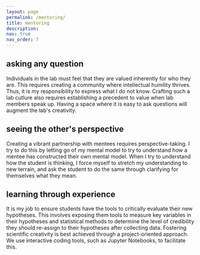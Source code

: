 ```yaml
---
layout: page
permalink: /mentoring/
title: mentoring
description:
nav: true
nav_order: 7
---
```


## asking any question

Individuals in the lab must feel that they are valued inherently for who they are. This requires creating a community where intellectual humility thrives. Thus, it is my responsibility to express what I do not know. Crafting such a lab cutlure also requires establishing a precedent to value when lab members speak up. Having a space where it is easy to ask questions will augment the lab's creativity.

## seeing the other's perspective

Creating a vibrant partnership with mentees requires perspective-taking. I try to do this by letting go of my mental model to try to understand how a mentee has constructed their own mental model. When I try to understand how the student is thinking, I force myself to stretch my understanding to new terrain, and ask the student to do the same through clarifying for themselves what they mean.

## learning through experience

It is my job to ensure students have the tools to critically evaluate their new hypotheses. This involves exposing them tools to measure key variables in their hypotheses and statistical methods to determine the level of credibility they should re-assign to their hypotheses after collecting data. Fostering scientific creativity is best achieved through a project-oriented approach. We use interactive coding tools, such as Jupyter Notebooks, to facilitate this.
